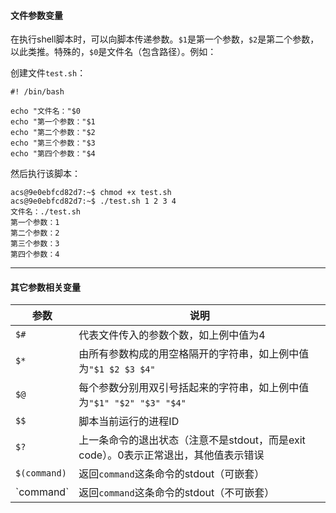 #### 文件参数变量

在执行shell脚本时，可以向脚本传递参数。`$1`是第一个参数，`$2`是第二个参数，以此类推。特殊的，`$0`是文件名（包含路径）。例如：

创建文件`test.sh`：
```
#! /bin/bash

echo "文件名："$0
echo "第一个参数："$1
echo "第二个参数："$2
echo "第三个参数："$3
echo "第四个参数："$4
```

然后执行该脚本：
```
acs@9e0ebfcd82d7:~$ chmod +x test.sh 
acs@9e0ebfcd82d7:~$ ./test.sh 1 2 3 4
文件名：./test.sh
第一个参数：1
第二个参数：2
第三个参数：3
第四个参数：4
```

***

#### 其它参数相关变量

|参数|说明|
|---|---|
|`$#`|代表文件传入的参数个数，如上例中值为4|
|`$*`|由所有参数构成的用空格隔开的字符串，如上例中值为`"$1 $2 $3 $4"`|
|`$@`|每个参数分别用双引号括起来的字符串，如上例中值为`"$1" "$2" "$3" "$4"`|
|`$$`|脚本当前运行的进程ID|
|`$?`|上一条命令的退出状态（注意不是stdout，而是exit code）。0表示正常退出，其他值表示错误|
|`$(command)`|返回`command`这条命令的stdout（可嵌套）|
|\`command\`|返回`command`这条命令的stdout（不可嵌套）|